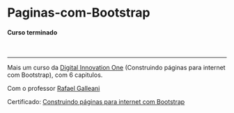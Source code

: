# Paginas-com-Bootstrap
<h4>Curso terminado</h4><br><hr>
Mais um curso da <A href="https://digitalinnovation.one/sign-in" target="blank">Digital Innovation One</a> (Construindo páginas para internet com Bootstrap), com 6 capitulos.<br>

Com o professor <a href="https://github.com/rafegal" target="blank">Rafael Galleani</a>

Certificado: <a href ="https://certificates.digitalinnovation.one/7FF436D6">Construindo páginas para internet com Bootstrap</a>
